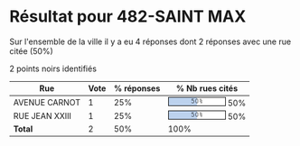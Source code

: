 # Résultat pour 482-SAINT MAX

Sur l'ensemble de la ville il y a eu 4 réponses dont 2 réponses avec une rue citée (50%)

2 points noirs identifiés

| Rue | Vote | % réponses | % Nb rues cités|
|-----|------|------------|----------------|
| AVENUE CARNOT | 1 | 25% | <img src="../../img/bar_50.gif" />&nbsp;50%|
| RUE JEAN XXIII | 1 | 25% | <img src="../../img/bar_50.gif" />&nbsp;50%|
| **Total** | 2 | 50% | 100%|

